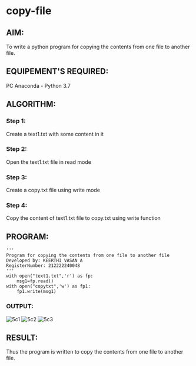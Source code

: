 # copy-file
## AIM:
To write a python program for copying the contents from one file to another file.
## EQUIPEMENT'S REQUIRED: 
PC
Anaconda - Python 3.7
## ALGORITHM: 
### Step 1:
Create a text1.txt with some content in it
### Step 2: 
Open the text1.txt file in read mode
### Step 3: 
Create a copy.txt file using write mode
### Step 4:  
Copy the content of text1.txt file to copy.txt using write function

## PROGRAM:
```
''' 
Program for copying the contents from one file to another file
Developed by: KEERTHI VASAN A
RegisterNumber: 212222240048
'''
with open("text1.txt",'r') as fp:
    msg1=fp.read()
with open("copytxt",'w') as fp1:
    fp1.write(msg1)
```
### OUTPUT:
![5c1](https://github.com/Vanitha-SM/copy-file/assets/119557985/48ad7f5b-b1c6-401d-9ba1-f9176d7262cb)
![5c2](https://github.com/Vanitha-SM/copy-file/assets/119557985/a87f7a25-0364-4e48-a3cd-b628a12cfbdd)
![5c3](https://github.com/Vanitha-SM/copy-file/assets/119557985/a25524f0-55cd-407f-ade0-c7ffd7a76536)

## RESULT:
Thus the program is written to copy the contents from one file to another file.
